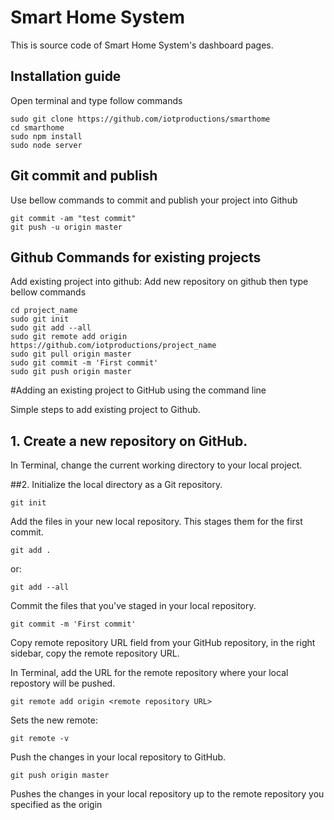 # Smart Home System

This is source code of Smart Home System's dashboard pages. 

## Installation guide
Open terminal and type follow commands 
```
sudo git clone https://github.com/iotproductions/smarthome
cd smarthome
sudo npm install
sudo node server
```
## Git commit and publish
Use bellow commands to commit and publish your project into Github
```
git commit -am "test commit"
git push -u origin master
```
## Github Commands for existing projects
Add existing project into github: Add new repository on github then type bellow commands
```
cd project_name
sudo git init
sudo git add --all
sudo git remote add origin https://github.com/iotproductions/project_name
sudo git pull origin master
sudo git commit -m 'First commit'
sudo git push origin master
```
#Adding an existing project to GitHub using the command line

Simple steps to add existing project to Github.

## 1. Create a new repository on GitHub.
In Terminal, change the current working directory to your local project.

##2. Initialize the local directory as a Git repository.

	git init
	
Add the files in your new local repository. This stages them for the first commit.

	git add .

or:
	
	git add --all

Commit the files that you've staged in your local repository.

	git commit -m 'First commit'


Copy remote repository URL field from your GitHub repository, in the right sidebar, copy the remote repository URL.

In Terminal, add the URL for the remote repository where your local repostory will be pushed.

	git remote add origin <remote repository URL>
	
Sets the new remote:
	
	git remote -v

Push the changes in your local repository to GitHub.

	git push origin master

Pushes the changes in your local repository up to the remote repository you specified as the origin
